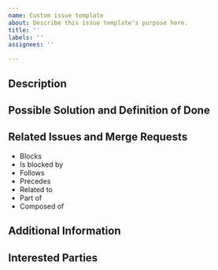 ```yaml
---
name: Custom issue template
about: Describe this issue template's purpose here.
title: ''
labels: ''
assignees: ''

---
```


<!---
Provide a general summary of the issue in the Title above.
-->

<!---
Note that anything between these delimiters is a comment that will not appear in the issue description once created. Click on the Preview tab to see what everything will look like when you submit.
-->

<!---
Feel free to delete anything from this template that is not applicable to the issue, that you are submitting.
-->

<!---
Assignees: If you know anyone who should likely tackle this issue, select them from the Assignees drop-down on the right.
-->

## Description
<!---
Tell us about
- your expectations for future code behavior or features,
- the current behavior: What's good? What needs to be changed, added, or improved?
- the motivation and context: What are you trying to accomplish? Why do we need to address this?

Providing all this information helps all of us to come up with a solution that is most useful in the real world.
-->


## Possible Solution and Definition of Done
<!---
Tell us what needs to happen and outline a possible solution. If possible, provide a step-by-step task list along the lines of:
- [ ] First do this.
- [ ] Then do that.
- [ ] Also this other thing.
-->

## Related Issues and Merge Requests
<!---
If applicable, let everybody know how this is related to any other open issues:
-->
* Blocks
* Is blocked by
* Follows
* Precedes
* Related to
* Part of
* Composed of

## Additional Information
<!---
Anything else that might be helpful to know in addressing this issue.
-->

## Interested Parties
<!---
If there's any developer, who you think should be looped in on this issue, feel free to @mention them here.
-->
